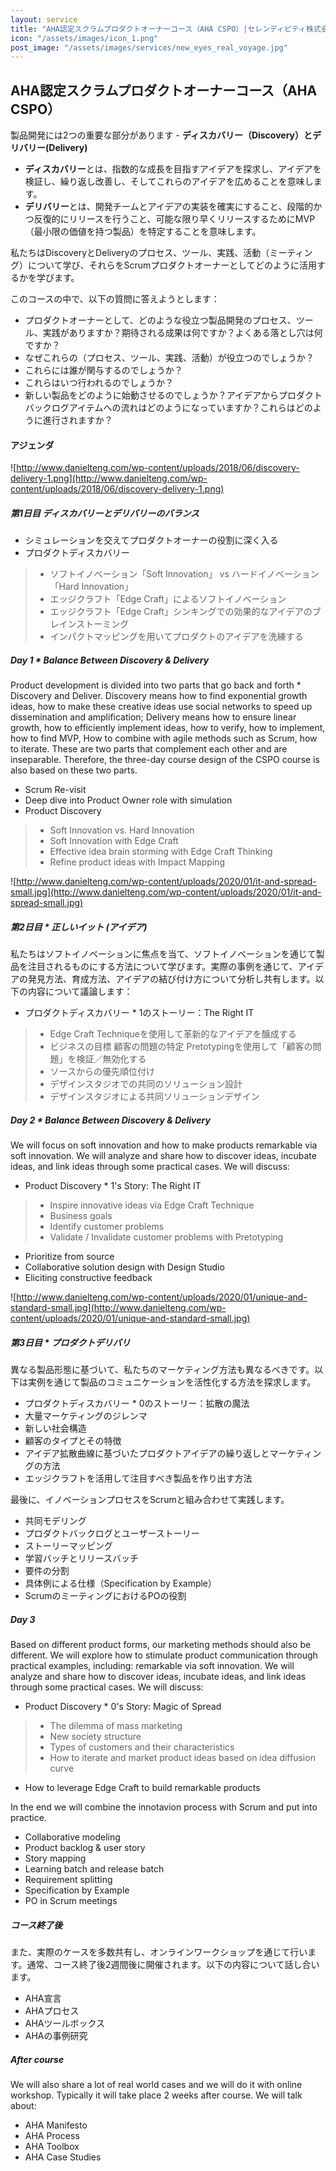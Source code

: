 ```yaml
---
layout: service
title: "AHA認定スクラムプロダクトオーナーコース（AHA CSPO）|セレンディピティ株式会社"
icon: "/assets/images/icon_1.png"
post_image: "/assets/images/services/new_eyes_real_voyage.jpg"
---
```


<h2>AHA認定スクラムプロダクトオーナーコース（AHA CSPO）</h2>

製品開発には2つの重要な部分があります - **ディスカバリー（Discovery）**と**デリバリー(Delivery)**

* **ディスカバリー**とは、指数的な成長を目指すアイデアを探求し、アイデアを検証し、繰り返し改善し、そしてこれらのアイデアを広めることを意味します。
* **デリバリー**とは、開発チームとアイデアの実装を確実にすること、段階的かつ反復的にリリースを行うこと、可能な限り早くリリースするためにMVP（最小限の価値を持つ製品）を特定することを意味します。 

私たちはDiscoveryとDeliveryのプロセス、ツール、実践、活動（ミーティング）について学び、それらをScrumプロダクトオーナーとしてどのように活用するかを学びます。

このコースの中で、以下の質問に答えようとします：

* プロダクトオーナーとして、どのような役立つ製品開発のプロセス、ツール、実践がありますか？期待される成果は何ですか？よくある落とし穴は何ですか？
* なぜこれらの（プロセス、ツール、実践、活動）が役立つのでしょうか？
* これらには誰が関与するのでしょうか？
* これらはいつ行われるのでしょうか？
* 新しい製品をどのように始動させるのでしょうか？アイデアからプロダクトバックログアイテムへの流れはどのようになっていますか？これらはどのように進行されますか？ 

#### アジェンダ

![http://www.danielteng.com/wp-content/uploads/2018/06/discovery-delivery-1.png](http://www.danielteng.com/wp-content/uploads/2018/06/discovery-delivery-1.png)

##### 第1日目 ディスカバリーとデリバリーのバランス

* シミュレーションを交えてプロダクトオーナーの役割に深く入る
* プロダクトディスカバリー
> * ソフトイノベーション「Soft Innovation」 vs ハードイノベーション「Hard Innovation」
> * エッジクラフト「Edge Craft」によるソフトイノベーション
> * エッジクラフト「Edge Craft」シンキングでの効果的なアイデアのブレインストーミング
> * インパクトマッピングを用いてプロダクトのアイデアを洗練する

##### Day 1 * Balance Between Discovery & Delivery

Product development is divided into two parts that go back and forth * Discovery and Deliver. Discovery means how to find exponential growth ideas, how to make these creative ideas use social networks to speed up dissemination and amplification; Delivery means how to ensure linear growth, how to efficiently implement ideas, how to verify, how to implement, how to find MVP, How to combine with agile methods such as Scrum, how to iterate. These are two parts that complement each other and are inseparable. Therefore, the three-day course design of the CSPO course is also based on these two parts.

* Scrum Re-visit
* Deep dive into Product Owner role with simulation
* Product Discovery
> * Soft Innovation vs. Hard Innovation
> * Soft Innovation with Edge Craft
> * Effective idea brain storming with Edge Craft Thinking
> * Refine product ideas with Impact Mapping

![http://www.danielteng.com/wp-content/uploads/2020/01/it-and-spread-small.jpg](http://www.danielteng.com/wp-content/uploads/2020/01/it-and-spread-small.jpg)

##### 第2日目 * 正しいイット (アイデア) 

私たちはソフトイノベーションに焦点を当て、ソフトイノベーションを通じて製品を注目されるものにする方法について学びます。実際の事例を通じて、アイデアの発見方法、育成方法、アイデアの結び付け方について分析し共有します。以下の内容について議論します：

* プロダクトディスカバリー * 1のストーリー：The Right IT
> * Edge Craft Techniqueを使用して革新的なアイデアを醸成する
> * ビジネスの目標 顧客の問題の特定 Pretotypingを使用して「顧客の問題」を検証／無効化する
> * ソースからの優先順位付け
> * デザインスタジオでの共同のソリューション設計
> * デザインスタジオによる共同ソリューションデザイン

##### Day 2 * Balance Between Discovery & Delivery

We will focus on soft innovation and how to make products remarkable via soft innovation. We will analyze and share how to discover ideas, incubate ideas, and link ideas through some practical cases. We will discuss:

* Product Discovery * 1's Story: The Right IT
> * Inspire innovative ideas via Edge Craft Technique
> * Business goals
> * Identify customer problems
> * Validate / Invalidate customer problems with Pretotyping
  * Prioritize from source
  * Collaborative solution design with Design Studio
  * Eliciting constructive feedback

![http://www.danielteng.com/wp-content/uploads/2020/01/unique-and-standard-small.jpg](http://www.danielteng.com/wp-content/uploads/2020/01/unique-and-standard-small.jpg)

##### 第3日目 * プロダクトデリバリ

異なる製品形態に基づいて、私たちのマーケティング方法も異なるべきです。以下は実例を通じて製品のコミュニケーションを活性化する方法を探求します。

* プロダクトディスカバリー * 0のストーリー：拡散の魔法
* 大量マーケティングのジレンマ
* 新しい社会構造
* 顧客のタイプとその特徴
* アイデア拡散曲線に基づいたプロダクトアイデアの繰り返しとマーケティングの方法
* エッジクラフトを活用して注目すべき製品を作り出す方法

最後に、イノベーションプロセスをScrumと組み合わせて実践します。

* 共同モデリング
* プロダクトバックログとユーザーストーリー
* ストーリーマッピング
* 学習バッチとリリースバッチ
* 要件の分割
* 具体例による仕様（Specification by Example）
* ScrumのミーティングにおけるPOの役割

##### Day 3

Based on different product forms, our marketing methods should also be different. We will explore how to stimulate product communication through practical examples, including: remarkable via soft innovation. We will analyze and share how to discover ideas, incubate ideas, and link ideas through some practical cases. We will discuss:

* Product Discovery * 0's Story: Magic of Spread
> * The dilemma of mass marketing
> * New society structure
> * Types of customers and their characteristics
> * How to iterate and market product ideas based on idea diffusion curve
  * How to leverage Edge Craft to build remarkable products

In the end we will combine the innotavion process with Scrum and put into practice.
* Collaborative modeling
* Product backlog & user story
* Story mapping
* Learning batch and release batch
* Requirement splitting
* Specification by Example
* PO in Scrum meetings

##### コース終了後

また、実際のケースを多数共有し、オンラインワークショップを通じて行います。通常、コース終了後2週間後に開催されます。以下の内容について話し合います。

* AHA宣言
* AHAプロセス
* AHAツールボックス
* AHAの事例研究

##### After course

We will also share a lot of real world cases and we will do it with online workshop. Typically it will take place 2 weeks after course. We will talk about:

* AHA Manifesto
* AHA Process
* AHA Toolbox
* AHA Case Studies
